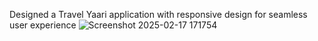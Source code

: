 Designed a Travel Yaari application with responsive design for seamless user experience
![Screenshot 2025-02-17 171754](https://github.com/user-attachments/assets/294de45b-eb16-4c23-8ef6-bf70f6c519a3)


